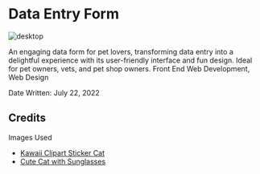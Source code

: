 # Data Entry Form

![desktop](https://github.com/joyce-madjos/Data-Entry-Form/assets/111858908/491c78ec-e716-4419-b1b0-6285e72f68ca)

An engaging data form for pet lovers, transforming data entry into a delightful experience with its user-friendly interface and fun design. Ideal for pet owners, vets, and pet shop owners. 
Front End Web Development, Web Design

Date Written: July 22, 2022

<h2>Credits</h2>
Images Used
<ul>
  <li>
      <a href="https://www.nicepng.com/maxp/u2e6e6y3w7a9q8e6/">Kawaii Clipart Sticker Cat</a>
  </li>
  <li>
      <a href="https://www.freepik.com/premium-vector/draw-cute-cat-with-sunglasses_4394976.htm">Cute Cat with Sunglasses</a>
  </li>
</ul>

